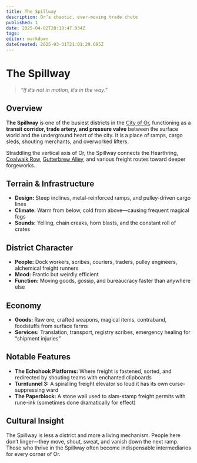 ```yaml
---
title: The Spillway
description: Or’s chaotic, ever-moving trade chute
published: 1
date: 2025-04-02T20:18:47.934Z
tags: 
editor: markdown
dateCreated: 2025-03-31T21:01:29.695Z
---
```


# The Spillway

> *“If it’s not in motion, it’s in the way.”*

## Overview
**The Spillway** is one of the busiest districts in the [City of Or](/location/settlement/city/city-of-or.md), functioning as a **transit corridor, trade artery, and pressure valve** between the surface world and the underground heart of the city. It is a place of ramps, cargo sleds, shouting merchants, and overworked lifters.

Straddling the vertical axis of Or, the Spillway connects the Hearthring, [Coalwalk Row](/location/settlement/city/city-of-or/district/coalwalk-row.md), [Gutterbrew Alley](/location/settlement/city/city-of-or/district/gutterbrew-alley.md), and various freight routes toward deeper forgeworks.

## Terrain & Infrastructure
- **Design:** Steep inclines, metal-reinforced ramps, and pulley-driven cargo lines  
- **Climate:** Warm from below, cold from above—causing frequent magical fogs  
- **Sounds:** Yelling, chain creaks, horn blasts, and the constant roll of crates

## District Character
- **People:** Dock workers, scribes, couriers, traders, pulley engineers, alchemical freight runners  
- **Mood:** Frantic but weirdly efficient  
- **Function:** Moving goods, gossip, and bureaucracy faster than anywhere else

## Economy
- **Goods:** Raw ore, crafted weapons, magical items, contraband, foodstuffs from surface farms  
- **Services:** Translation, transport, registry scribes, emergency healing for “shipment injuries”

## Notable Features
- **The Echohook Platforms:** Where freight is fastened, sorted, and redirected by shouting teams with enchanted clipboards  
- **Turntunnel 3:** A spiralling freight elevator so loud it has its own curse-suppressing ward  
- **The Paperblock:** A stone wall used to slam-stamp freight permits with rune-ink (sometimes done dramatically for effect)

## Cultural Insight
The Spillway is less a district and more a living mechanism. People here don’t linger—they move, shout, sweat, and vanish down the next ramp. Those who thrive in the Spillway often become indispensable intermediaries for every corner of Or.
